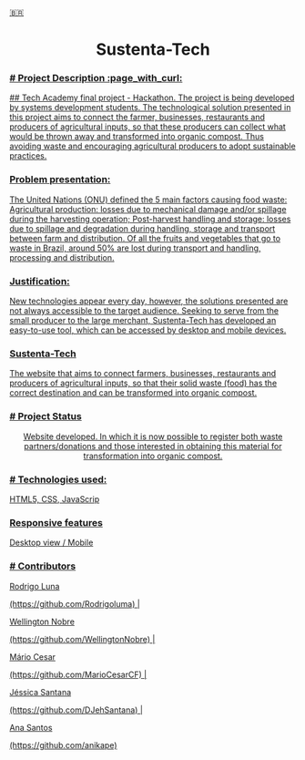 [:brazil:](README.pt.md)


<h1 align="center" color="green" size="30px">Sustenta-Tech<br></h1>
<a href="https://github.com/Wellpt/TechTeamProject"><p align="center">


<h3># Project Description :page_with_curl:</h3>
<p>## Tech Academy final project - Hackathon. The project is being developed by systems development students. The technological solution presented in this project aims to connect the farmer, businesses, restaurants and producers of agricultural inputs, so that these producers can collect what would be thrown away and transformed into organic compost. Thus avoiding waste and encouraging agricultural producers to adopt sustainable practices.</p>

<h3>Problem presentation:</h3>
<p>The United Nations (ONU) defined the 5 main factors causing food waste: Agricultural production: losses due to mechanical damage and/or spillage during the harvesting operation; Post-harvest handling and storage: losses due to spillage and degradation during handling, storage and transport between farm and distribution. Of all the fruits and vegetables that go to waste in Brazil, around 50% are lost during transport and handling, processing and distribution.<p>

<h3>Justification:</h3>
<p>New technologies appear every day, however, the solutions presented are not always accessible to the target audience. Seeking to serve from the small producer to the large merchant, Sustenta-Tech has developed an easy-to-use tool, which can be accessed by desktop and mobile devices.</P>

<h3>Sustenta-Tech</h3>
<p>The website that aims to connect farmers, businesses, restaurants and producers of agricultural inputs, so that their solid waste (food) has the correct destination and can be transformed into organic compost.</p>

<h3># Project Status</h3>
<p align="center">Website developed. In which it is now possible to register both waste partners/donations and those interested in obtaining this material for transformation into organic compost.</p>


<h3># Technologies used:</h3>
<p> HTML5, CSS, JavaScrip</p>

<h3>Responsive features</h3>
<p>Desktop view / Mobile</p>




<h3># Contributors</h3>

<p>Rodrigo Luna</p>(https://github.com/Rodrigoluma) | <p> Wellington Nobre</p>(https://github.com/WellingtonNobre) | <p> Mário Cesar</p> (https://github.com/MarioCesarCF) | <p>Jéssica Santana</p>(https://github.com/DJehSantana) | <p>Ana Santos</p>(https://github.com/anikape)
